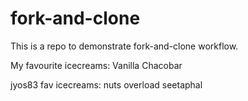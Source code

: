 # fork-and-clone
This is a repo to demonstrate fork-and-clone workflow.

My favourite icecreams:
 Vanilla
 Chacobar

jyos83 fav icecreams:
nuts overload
seetaphal
